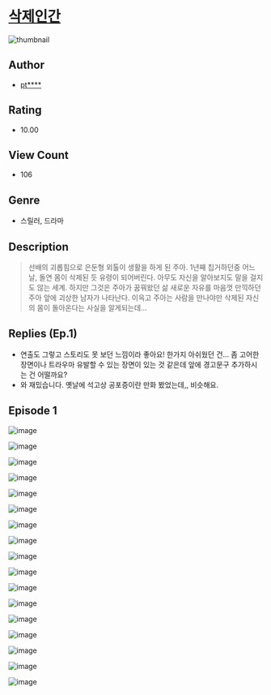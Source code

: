 # [삭제인간](https://comic.naver.com/challenge/list?titleId=810336)
![thumbnail](https://image-comic.pstatic.net/user_contents_data/challenge_comic/2023/05/23/356776/upload_3979321934778546480_480x623.jpeg)

## Author
- [pt****](https://comic.naver.com/artistTitle?id=356776)

## Rating
- 10.00

## View Count
- 106

## Genre
- 스릴러, 드라마

## Description
> 선배의 괴롭힘으로 은둔형 외톨이 생활을 하게 된 주아. 1년째 칩거하던중 어느날, 돌연 몸이 삭제된 듯 유령이 되어버린다. 아무도 자신을 알아보지도 말을 걸지도 않는 세계. 하지만 그것은 주아가 꿈꿔왔던 삶 새로운 자유를 마음껏 만끽하던 주아 앞에 괴상한 남자가 나타난다. 이윽고 주아는 사람을 만나야만 삭제된 자신의 몸이 돌아온다는 사실을 알게되는데...

## Replies (Ep.1)
- 연출도 그렇고 스토리도 못 보던 느낌이라 좋아요! 한가지 아쉬웠던 건... 좀 고어한 장면이나 트라우마 유발할 수 있는 장면이 있는 것 같은데 앞에 경고문구 추가하시는 건 어떨까요?
- 와 재밌습니다. 옛날에 석고상 공포증이란 만화 봤었는데,, 비슷해요.

## Episode 1
![image](https://image-comic.pstatic.net/user_contents_data/challenge_comic/2023/05/23/356776/upload_7075826134165906227.jpeg)

![image](https://image-comic.pstatic.net/user_contents_data/challenge_comic/2023/05/23/356776/upload_3558233144121504816.jpeg)

![image](https://image-comic.pstatic.net/user_contents_data/challenge_comic/2023/05/23/356776/upload_4064043905642095412.jpeg)

![image](https://image-comic.pstatic.net/user_contents_data/challenge_comic/2023/05/23/356776/upload_7089291871087191137.jpeg)

![image](https://image-comic.pstatic.net/user_contents_data/challenge_comic/2023/05/23/356776/upload_7077750069913466674.jpeg)

![image](https://image-comic.pstatic.net/user_contents_data/challenge_comic/2023/05/23/356776/upload_3689634906791491426.jpeg)

![image](https://image-comic.pstatic.net/user_contents_data/challenge_comic/2023/05/23/356776/upload_7089848009205560931.jpeg)

![image](https://image-comic.pstatic.net/user_contents_data/challenge_comic/2023/05/23/356776/upload_7221019732728833078.jpeg)

![image](https://image-comic.pstatic.net/user_contents_data/challenge_comic/2023/05/23/356776/upload_3559081962682987876.jpeg)

![image](https://image-comic.pstatic.net/user_contents_data/challenge_comic/2023/05/23/356776/upload_7292846430147065657.jpeg)

![image](https://image-comic.pstatic.net/user_contents_data/challenge_comic/2023/05/23/356776/upload_3774973494047290932.jpeg)

![image](https://image-comic.pstatic.net/user_contents_data/challenge_comic/2023/05/23/356776/upload_3544951272059920952.jpeg)

![image](https://image-comic.pstatic.net/user_contents_data/challenge_comic/2023/05/23/356776/upload_4122260825009435953.jpeg)

![image](https://image-comic.pstatic.net/user_contents_data/challenge_comic/2023/05/23/356776/upload_3690809177442170169.jpeg)

![image](https://image-comic.pstatic.net/user_contents_data/challenge_comic/2023/05/23/356776/upload_7292847743585104693.jpeg)

![image](https://image-comic.pstatic.net/user_contents_data/challenge_comic/2023/05/23/356776/upload_4121748469757207863.jpeg)

![image](https://image-comic.pstatic.net/user_contents_data/challenge_comic/2023/05/23/356776/upload_3979324322860983141.jpeg)
